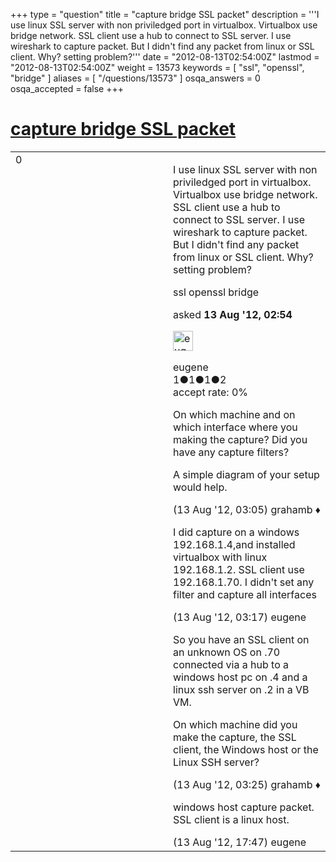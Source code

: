 +++
type = "question"
title = "capture bridge SSL packet"
description = '''I use linux SSL server with non priviledged port in virtualbox. Virtualbox use bridge network. SSL client use a hub to connect to SSL server. I use wireshark to capture packet. But I didn&#x27;t find any packet from linux or SSL client. Why? setting problem?'''
date = "2012-08-13T02:54:00Z"
lastmod = "2012-08-13T02:54:00Z"
weight = 13573
keywords = [ "ssl", "openssl", "bridge" ]
aliases = [ "/questions/13573" ]
osqa_answers = 0
osqa_accepted = false
+++

<div class="headNormal">

# [capture bridge SSL packet](/questions/13573/capture-bridge-ssl-packet)

</div>

<div id="main-body">

<div id="askform">

<table id="question-table" style="width:100%;"><colgroup><col style="width: 50%" /><col style="width: 50%" /></colgroup><tbody><tr class="odd"><td style="width: 30px; vertical-align: top"><div class="vote-buttons"><div id="post-13573-score" class="post-score" title="current number of votes">0</div><div id="favorite-count" class="favorite-count"></div></div></td><td><div id="item-right"><div class="question-body"><p>I use linux SSL server with non priviledged port in virtualbox. Virtualbox use bridge network. SSL client use a hub to connect to SSL server. I use wireshark to capture packet. But I didn't find any packet from linux or SSL client. Why? setting problem?</p></div><div id="question-tags" class="tags-container tags">ssl openssl bridge</div><div id="question-controls" class="post-controls"></div><div class="post-update-info-container"><div class="post-update-info post-update-info-user"><p>asked <strong>13 Aug '12, 02:54</strong></p><img src="https://secure.gravatar.com/avatar/c43facb76182ec08055fa1d21ac4ddc7?s=32&amp;d=identicon&amp;r=g" class="gravatar" width="32" height="32" alt="eugene&#39;s gravatar image" /><p>eugene<br />
<span class="score" title="1 reputation points">1</span><span title="1 badges"><span class="badge1">●</span><span class="badgecount">1</span></span><span title="1 badges"><span class="silver">●</span><span class="badgecount">1</span></span><span title="2 badges"><span class="bronze">●</span><span class="badgecount">2</span></span><br />
<span class="accept_rate" title="Rate of the user&#39;s accepted answers">accept rate:</span> <span title="eugene has no accepted answers">0%</span></p></div></div><div id="comments-container-13573" class="comments-container"><span id="13574"></span><div id="comment-13574" class="comment"><div id="post-13574-score" class="comment-score"></div><div class="comment-text"><p>On which machine and on which interface where you making the capture? Did you have any capture filters?</p><p>A simple diagram of your setup would help.</p></div><div id="comment-13574-info" class="comment-info"><span class="comment-age">(13 Aug '12, 03:05)</span> grahamb ♦</div></div><span id="13575"></span><div id="comment-13575" class="comment"><div id="post-13575-score" class="comment-score"></div><div class="comment-text"><p>I did capture on a windows 192.168.1.4,and installed virtualbox with linux 192.168.1.2. SSL client use 192.168.1.70. I didn't set any filter and capture all interfaces</p></div><div id="comment-13575-info" class="comment-info"><span class="comment-age">(13 Aug '12, 03:17)</span> eugene</div></div><span id="13576"></span><div id="comment-13576" class="comment"><div id="post-13576-score" class="comment-score"></div><div class="comment-text"><p>So you have an SSL client on an unknown OS on .70 connected via a hub to a windows host pc on .4 and a linux ssh server on .2 in a VB VM.</p><p>On which machine did you make the capture, the SSL client, the Windows host or the Linux SSH server?</p></div><div id="comment-13576-info" class="comment-info"><span class="comment-age">(13 Aug '12, 03:25)</span> grahamb ♦</div></div><span id="13601"></span><div id="comment-13601" class="comment"><div id="post-13601-score" class="comment-score"></div><div class="comment-text"><p>windows host capture packet. SSL client is a linux host.</p></div><div id="comment-13601-info" class="comment-info"><span class="comment-age">(13 Aug '12, 17:47)</span> eugene</div></div></div><div id="comment-tools-13573" class="comment-tools"></div><div class="clear"></div><div id="comment-13573-form-container" class="comment-form-container"></div><div class="clear"></div></div></td></tr></tbody></table>

</div>

</div>

